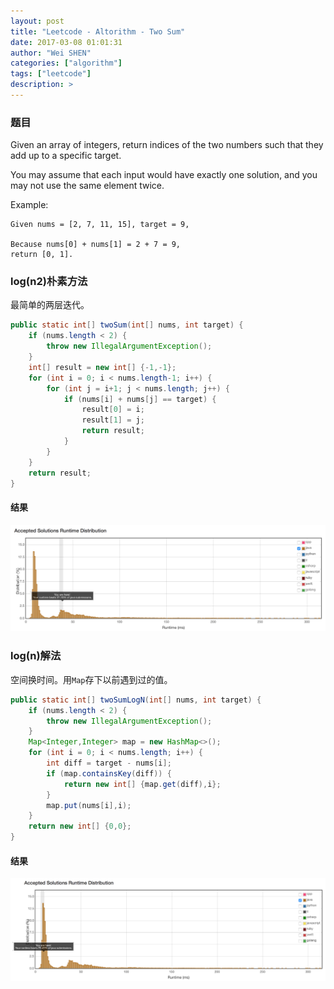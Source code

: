 ```yaml
---
layout: post
title: "Leetcode - Altorithm - Two Sum"
date: 2017-03-08 01:01:31
author: "Wei SHEN"
categories: ["algorithm"]
tags: ["leetcode"]
description: >
---
```


### 题目
Given an array of integers, return indices of the two numbers such that they add up to a specific target.

You may assume that each input would have exactly one solution, and you may not use the same element twice.

Example:
```
Given nums = [2, 7, 11, 15], target = 9,

Because nums[0] + nums[1] = 2 + 7 = 9,
return [0, 1].
```

### log(n2)朴素方法
最简单的两层迭代。
```java
public static int[] twoSum(int[] nums, int target) {
    if (nums.length < 2) {
        throw new IllegalArgumentException();
    }
    int[] result = new int[] {-1,-1};
    for (int i = 0; i < nums.length-1; i++) {
        for (int j = i+1; j < nums.length; j++) {
            if (nums[i] + nums[j] == target) {
                result[0] = i;
                result[1] = j;
                return result;
            }
        }
    }
    return result;
}
```

#### 结果
![two-sum-1](/images/leetcode/two-sum-1.png)

### log(n)解法
空间换时间。用`Map`存下以前遇到过的值。

```java
public static int[] twoSumLogN(int[] nums, int target) {
    if (nums.length < 2) {
        throw new IllegalArgumentException();
    }
    Map<Integer,Integer> map = new HashMap<>();
    for (int i = 0; i < nums.length; i++) {
        int diff = target - nums[i];
        if (map.containsKey(diff)) {
            return new int[] {map.get(diff),i};
        }
        map.put(nums[i],i);
    }
    return new int[] {0,0};
}
```

#### 结果
![two-sum-2](/images/leetcode/two-sum-2.png)
